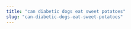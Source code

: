 ```yaml
---
title: "can diabetic dogs eat sweet potatoes"
slug: "can-diabetic-dogs-eat-sweet-potatoes"
---
```


